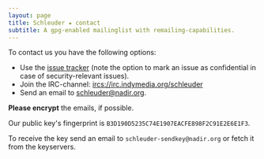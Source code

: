 ```yaml
---
layout: page
title: Schleuder ★ contact
subtitle: A gpg-enabled mailinglist with remailing-capabilities.
---
```


To contact us you have the following options:

* Use the [issue tracker](https://0xacab.org/schleuder/schleuder) (note the option to mark an issue as confidential in case of security-relevant issues).
* Join the IRC-channel: [ircs://irc.indymedia.org/schleuder](ircs://irc.indymedia.org/schleuder)
* Send an email to [schleuder@nadir.org](mailto:schleuder@nadir.org).

**Please encrypt** the emails, if possible.

Our public key's fingerprint is `B3D190D5235C74E1907EACFE898F2C91E2E6E1F3`.

To receive the key send an email to `schleuder-sendkey@nadir.org` or fetch it from the keyservers.
